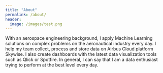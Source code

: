 ```yaml
---
title: "About"
permalink: /about/
header:
  image: /images/test.png
---
```


With an aerospace engineering background, I apply Machine Learning solutions on complex problems on the aeronautical industry every day. I help my team collect, process and store data on Airbus Cloud platform Skywise. I also create dashboards with the latest data visualization tools such as Qlick or Spotfire. In general, I can say that I am a data enthusiast trying to perform at the best level every day.


